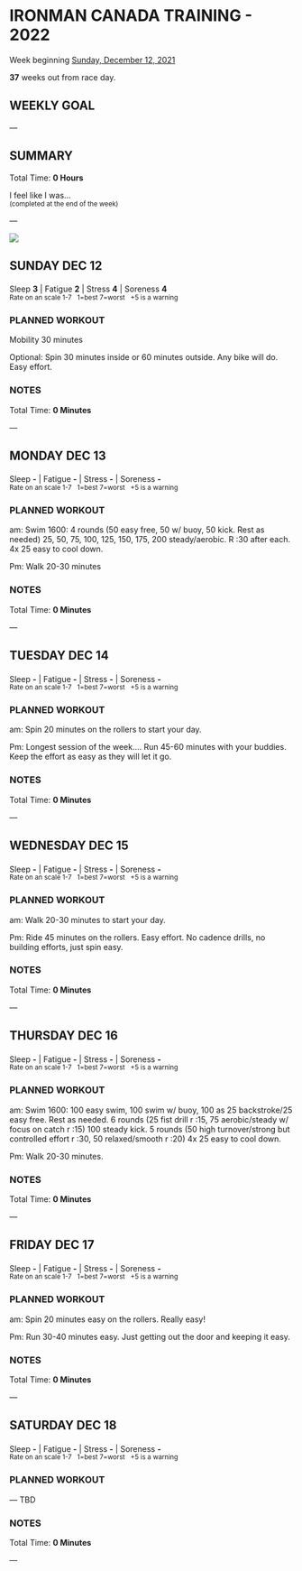 # IRONMAN CANADA TRAINING - 2022
Week beginning [Sunday, December 12, 2021](javascript:flick('sun');)

**37** weeks out from race day.

## WEEKLY GOAL
&mdash;

## SUMMARY
Total Time: **0 Hours**

I feel like I was...
<br /><sup>(completed at the end of the week)</sup>

&mdash;

![](/assets/jpg/II-9x550.jpeg)

## SUNDAY DEC 12
Sleep **3** | Fatigue **2** | Stress **4** | Soreness **4**
<sup><br />Rate on an scale 1-7 &nbsp; 1=best 7=worst &nbsp; +5 is a warning</sup>

### PLANNED WORKOUT
Mobility 30 minutes

Optional: Spin 30 minutes inside or 60 minutes outside. Any bike will do. 
Easy effort.


### NOTES
Total Time: **0 Minutes**

&mdash;  

<!---->
## MONDAY DEC 13
Sleep **-** | Fatigue **-** | Stress **-** | Soreness **-**
<sup><br />Rate on an scale 1-7 &nbsp; 1=best 7=worst &nbsp; +5 is a warning</sup>

### PLANNED WORKOUT
am: Swim 1600: 
4 rounds (50 easy free, 50 w/ buoy, 50 kick. Rest as needed) 
25, 50, 75, 100, 125, 150, 175, 200 steady/aerobic. R :30 after each. 
4x 25 easy to cool down.

Pm: Walk 20-30 minutes  

### NOTES
Total Time: **0 Minutes**

&mdash;  

<!---->
## TUESDAY DEC 14
Sleep **-** | Fatigue **-** | Stress **-** | Soreness **-**
<sup><br />Rate on an scale 1-7 &nbsp; 1=best 7=worst &nbsp; +5 is a warning</sup>

### PLANNED WORKOUT
am: Spin 20 minutes on the rollers to start your day.

Pm: Longest session of the week....
Run 45-60 minutes with your buddies. Keep the effort as easy as they will let it go.

### NOTES
Total Time: **0 Minutes**

&mdash;  

<!---->
## WEDNESDAY DEC 15
Sleep **-** | Fatigue **-** | Stress **-** | Soreness **-**
<sup><br />Rate on an scale 1-7 &nbsp; 1=best 7=worst &nbsp; +5 is a warning</sup>

### PLANNED WORKOUT
am: Walk 20-30 minutes to start your day.

Pm: Ride 45 minutes on the rollers. Easy effort. No cadence drills, no building efforts, just spin easy. 

### NOTES
Total Time: **0 Minutes**

&mdash;  

<!---->
## THURSDAY DEC 16
Sleep **-** | Fatigue **-** | Stress **-** | Soreness **-**
<sup><br />Rate on an scale 1-7 &nbsp; 1=best 7=worst &nbsp; +5 is a warning</sup>

### PLANNED WORKOUT
am: Swim 1600: 
100 easy swim, 100 swim w/ buoy, 100 as 25 backstroke/25 easy free. Rest as needed. 
6 rounds (25 fist drill r :15, 75 aerobic/steady w/ focus on catch r :15) 
100 steady kick. 
5 rounds (50 high turnover/strong but controlled effort r :30, 50 relaxed/smooth r :20) 
4x 25 easy to cool down.

Pm: Walk 20-30 minutes. 

### NOTES
Total Time: **0 Minutes**

&mdash;  

<!---->
## FRIDAY DEC 17
Sleep **-** | Fatigue **-** | Stress **-** | Soreness **-**
<sup><br />Rate on an scale 1-7 &nbsp; 1=best 7=worst &nbsp; +5 is a warning</sup>

### PLANNED WORKOUT
am: Spin 20 minutes easy on the rollers. Really easy!

Pm: Run 30-40 minutes easy. Just getting out the door and keeping it easy.  

### NOTES
Total Time: **0 Minutes**

&mdash;  

<!---->
## SATURDAY DEC 18
Sleep **-** | Fatigue **-** | Stress **-** | Soreness **-**
<sup><br />Rate on an scale 1-7 &nbsp; 1=best 7=worst &nbsp; +5 is a warning</sup>

### PLANNED WORKOUT
&mdash; TBD 

### NOTES
Total Time: **0 Minutes**

&mdash;  
